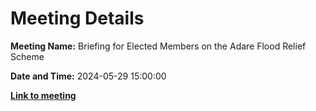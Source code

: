 # Meeting Details

**Meeting Name:** Briefing for Elected Members on the Adare Flood Relief Scheme

**Date and Time:** 2024-05-29 15:00:00

**<a href="https://www.limerick.ie/council/whats-on/briefing-for-elected-members-on-the-adare-flood-relief-scheme" target="_blank">Link to meeting</a>**
